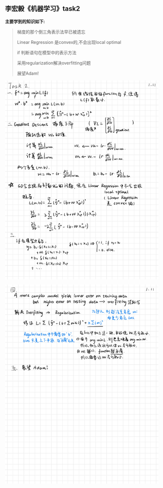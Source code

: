 ## 李宏毅《机器学习》task2

**主要学到的知识如下:**

>  梯度的那个倒三角表示法早已被遗忘
>
> Linear Regression 是convex的,不会出现local optimal
>
> if 判断语句在模型中的表示方法
>
> 采用regularization解决overfitting问题
>
> 展望Adam!

![img1](./images/task2-2.jpg)

![img1](./images/task2-3.jpg)